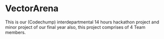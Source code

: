 # VectorArena
This is our (Codechump) interdepartmental 14 hours hackathon project and minor project of our final year also, this project comprises of 4 Team members.
